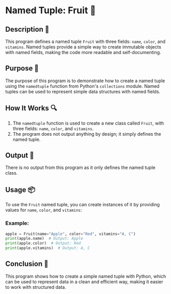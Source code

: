 # Named Tuple: Fruit 📝

## Description 📝

This program defines a named tuple `Fruit` with three fields: `name`, `color`, and `vitamins`.
Named tuples provide a simple way to create immutable objects with named fields, making the code more readable and self-documenting.

## Purpose 🎯

The purpose of this program is to demonstrate how to create a named tuple using the `namedtuple` function from Python's `collections` module.
Named tuples can be used to represent simple data structures with named fields.

## How It Works 🔍

1. The `namedtuple` function is used to create a new class called `Fruit`, with three fields: `name`, `color`, and `vitamins`.
2. The program does not output anything by design; it simply defines the named tuple.

## Output 📜

There is no output from this program as it only defines the named tuple class.

## Usage 📦

To use the `Fruit` named tuple, you can create instances of it by providing values for `name`, `color`, and `vitamins`:

### Example:

```python
apple = Fruit(name="Apple", color="Red", vitamins="A, C")
print(apple.name)  # Output: Apple
print(apple.color)  # Output: Red
print(apple.vitamins)  # Output: A, C
```

## Conclusion 🚀

This program shows how to create a simple named tuple with Python, which can be used to represent data in a clean and efficient way, making it easier to work with structured data.
